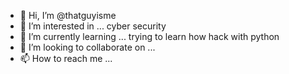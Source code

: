 - 👋 Hi, I’m @thatguyisme
- 👀 I’m interested in ... cyber security 
- 🌱 I’m currently learning ... trying to learn how hack with python
- 💞️ I’m looking to collaborate on ...
- 📫 How to reach me ...

<!---
thatguyisme/thatguyisme is a ✨ special ✨ repository because its `README.md` (this file) appears on your GitHub profile.
You can click the Preview link to take a look at your changes.
--->
